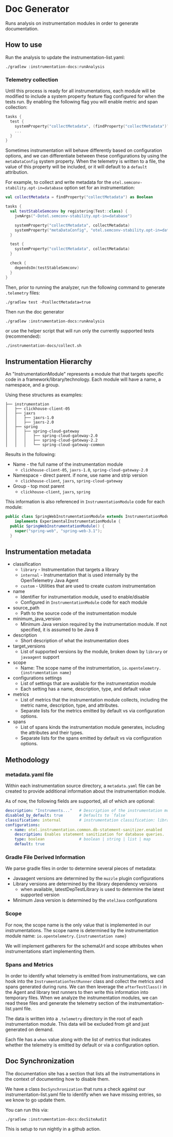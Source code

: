 # Doc Generator

Runs analysis on instrumentation modules in order to generate documentation.

## How to use

Run the analysis to update the instrumentation-list.yaml:

`./gradlew :instrumentation-docs:runAnalysis`

### Telemetry collection

Until this process is ready for all instrumentations, each module will be modified to include a
system property feature flag configured for when the tests run. By enabling the following flag you
will enable metric and span collection:

```kotlin
tasks {
  test {
    systemProperty("collectMetadata", (findProperty("collectMetadata")?.toString()?.toBoolean() ?: false))
    ...
  }
}
```


Sometimes instrumentation will behave differently based on configuration options, and we can
differentiate between these configurations by using the `metaDataConfig` system property. When the
telemetry is written to a file, the value of this property will be included, or it will default to
a `default` attribution.

For example, to collect and write metadata for the `otel.semconv-stability.opt-in=database` option
set for an instrumentation:

```kotlin
val collectMetadata = findProperty("collectMetadata") as Boolean

tasks {
  val testStableSemconv by registering(Test::class) {
    jvmArgs("-Dotel.semconv-stability.opt-in=database")

    systemProperty("collectMetadata", collectMetadata)
    systemProperty("metaDataConfig", "otel.semconv-stability.opt-in=database")
  }

  test {
    systemProperty("collectMetadata", collectMetadata)
  }

  check {
    dependsOn(testStableSemconv)
  }
}
```

Then, prior to running the analyzer, run the following command to generate `.telemetry` files:

`./gradlew test -PcollectMetadata=true`

Then run the doc generator

`./gradlew :instrumentation-docs:runAnalysis`

or use the helper script that will run only the currently supported tests (recommended):

```bash
./instrumentation-docs/collect.sh
```

## Instrumentation Hierarchy

An "InstrumentationModule" represents a module that that targets specific code in a
framework/library/technology. Each module will have a name, a namespace, and a group.

Using these structures as examples:

```
├── instrumentation
│   ├── clickhouse-client-05
│   ├── jaxrs
│   │   ├── jaxrs-1.0
│   │   ├── jaxrs-2.0
│   ├── spring
│   │   ├── spring-cloud-gateway
│   │   │   ├── spring-cloud-gateway-2.0
│   │   │   ├── spring-cloud-gateway-2.2
│   │   │   └── spring-cloud-gateway-common
```

Results in the following:

* Name - the full name of the instrumentation module
  * `clickhouse-client-05`, `jaxrs-1.0`, `spring-cloud-gateway-2.0`
* Namespace - direct parent. if none, use name and strip version
  * `clickhouse-client`, `jaxrs`, `spring-cloud-gateway`
* Group - top most parent
  * `clickhouse-client`, `jaxrs`, `spring`

This information is also referenced in `InstrumentationModule` code for each module:

```java
public class SpringWebInstrumentationModule extends InstrumentationModule
    implements ExperimentalInstrumentationModule {
  public SpringWebInstrumentationModule() {
    super("spring-web", "spring-web-3.1");
  }
```

## Instrumentation metadata

* classification
  * `library` - Instrumentation that targets a library
  * `internal` - Instrumentation that is used internally by the OpenTelemetry Java Agent
  * `custom` - Utilities that are used to create custom instrumentation
* name
  * Identifier for instrumentation module, used to enable/disable
  * Configured in `InstrumentationModule` code for each module
* source_path
  * Path to the source code of the instrumentation module
* minimum_java_version
  * Minimum Java version required by the instrumentation module. If not specified, it is assumed to
    be Java 8
* description
  * Short description of what the instrumentation does
* target_versions
  * List of supported versions by the module, broken down by `library` or `javaagent` support
* scope
  * Name: The scope name of the instrumentation, `io.opentelemetry.{instrumentation name}`
* configurations settings
  * List of settings that are available for the instrumentation module
  * Each setting has a name, description, type, and default value
* metrics
  * List of metrics that the instrumentation module collects, including the metric name, description, type, and attributes.
  * Separate lists for the metrics emitted by default vs via configuration options.
* spans
  * List of spans kinds the instrumentation module generates, including the attributes and their types.
  * Separate lists for the spans emitted by default vs via configuration options.

## Methodology

### metadata.yaml file

Within each instrumentation source directory, a `metadata.yaml` file can be created to provide
additional information about the instrumentation module.

As of now, the following fields are supported, all of which are optional:

```yaml
description: "Instruments..."   # Description of the instrumentation module
disabled_by_default: true       # Defaults to `false`
classification: internal        # instrumentation classification: library | internal | custom
configurations:
  - name: otel.instrumentation.common.db-statement-sanitizer.enabled
    description: Enables statement sanitization for database queries.
    type: boolean               # boolean | string | list | map
    default: true
```

### Gradle File Derived Information

We parse gradle files in order to determine several pieces of metadata:

- Javaagent versions are determined by the `muzzle` plugin configurations
- Library versions are determined by the library dependency versions
  - when available, latestDepTestLibrary is used to determine the latest supported version
- Minimum Java version is determined by the `otelJava` configurations

### Scope

For now, the scope name is the only value that is implemented in our instrumentations. The scope
name is determined by the instrumentation module name:  `io.opentelemetry.{instrumentation name}`

We will implement gatherers for the schemaUrl and scope attributes when instrumentations start
implementing them.

### Spans and Metrics

In order to identify what telemetry is emitted from instrumentations, we can hook into the
`InstrumentationTestRunner` class and collect the metrics and spans generated during runs. We can then
leverage the `afterTestClass()` in the Agent and library test runners to then write this information
into temporary files. When we analyze the instrumentation modules, we can read these files and
generate the telemetry section of the instrumentation-list.yaml file.

The data is written into a `.telemetry` directory in the root of each instrumentation module. This
data will be excluded from git and just generated on demand.

Each file has a `when` value along with the list of metrics that indicates whether the telemetry is
emitted by default or via a configuration option.

## Doc Synchronization

The documentation site has a section that lists all the instrumentations in the context of
documenting how to disable them.

We have a class `DocSynchronization` that runs a check against our instrumentation-list.yaml file to
identify when we have missing entries, so we know to go update them.

You can run this via:

`./gradlew :instrumentation-docs:docSiteAudit`

This is setup to run nightly in a github action.
